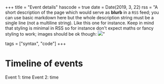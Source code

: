 +++
title = "Event details"
hascode = true
date = Date(2019, 3, 22)
rss = "A short description of the page which would serve as **blurb** in a `RSS` feed; you can use basic markdown here but the whole description string must be a single line (not a multiline string). Like this one for instance. Keep in mind that styling is minimal in RSS so for instance don't expect maths or fancy styling to work; images should be ok though: ![](https://upload.wikimedia.org/wikipedia/en/3/32/Rick_and_Morty_opening_credits.jpeg)"

tags = ["syntax", "code"]
+++

# Timeline of events

Event 1: time
Event 2: time
